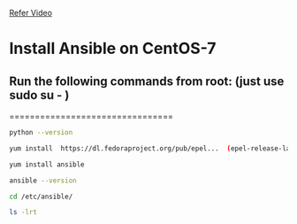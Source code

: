 
[Refer Video](https://www.youtube.com/watch?v=lVcvY4Wy6_8&list=PL2qzCKTbjutIyQAe3GglWISLnLTQLGm7e&index=5) 

# Install Ansible on CentOS-7

## Run the following commands from root: (just use sudo su - )
================================

```sh
python --version

yum install  https://dl.fedoraproject.org/pub/epel...  (epel-release-latest-7.noarch.rpm)

yum install ansible

ansible --version

cd /etc/ansible/

ls -lrt

```
